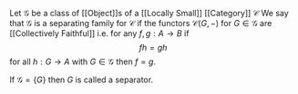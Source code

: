 Let $\mathcal{G}$ be a class of [[Object]]s of a [[Locally Small]] [[Category]] $\mathcal{C}$
We say that $\mathcal{G}$ is a separating family for $\mathcal{C}$ 
if the functors $\mathcal{C}(G,-)$ for $G\in \mathcal{G}$ are [[Collectively Faithful]]
i.e. for any $f,g:A\to B$ if 
$$
fh=gh
$$
for all $h:G\to A$ with $G\in \mathcal{G}$ 
then $f=g$.

If $\mathcal{G}=\{ G \}$ then $G$ is called a separator.
